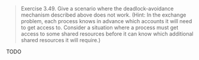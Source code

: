 > Exercise 3.49.  Give a scenario where the deadlock-avoidance mechanism
> described above does not work. (Hint: In the exchange problem, each process
> knows in advance which accounts it will need to get access to. Consider
> a situation where a process must get access to some shared resources before
> it can know which additional shared resources it will require.)

TODO
